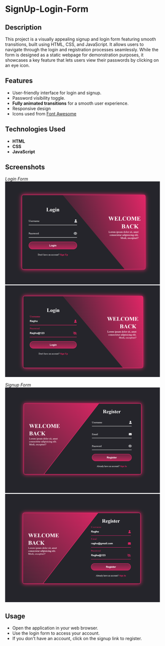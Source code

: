 # SignUp-Login-Form

## Description
This project is a visually appealing signup and login form featuring smooth transitions, built using HTML, CSS, and JavaScript. It allows users to navigate through the login and registration processes seamlessly. While the form is designed as a static webpage for demonstration purposes, it showcases a key feature that lets users view their passwords by clicking on an eye icon.

## Features
- User-friendly interface for login and signup.
- Password visibility toggle.
- **Fully animated transitions** for a smooth user experience.
- Responsive design
- Icons used from [Font Awesome](https://fontawesome.com/)

## Technologies Used
- **HTML**
- **CSS**
- **JavaScript**


## Screenshots
*Login Form*
![Login Form](SignUp-Login-Form/Application-Screenshots/Login1.png)
![Login Form](SignUp-Login-Form/Application-Screenshots/Login2.png)

*Signup Form*
![Signup Form](SignUp-Login-Form/Application-Screenshots/SignUp1.png)
![Signup Form](SignUp-Login-Form/Application-Screenshots/SignUp2.png)

## Usage
- Open the application in your web browser.
- Use the login form to access your account.
- If you don't have an account, click on the signup link to register.



